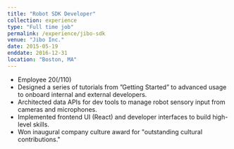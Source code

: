 ```yaml
---
title: "Robot SDK Developer"
collection: experience
type: "Full time job"
permalink: /experience/jibo-sdk
venue: "Jibo Inc."
date: 2015-05-19
enddate: 2016-12-31
location: "Boston, MA"
---
```

<ul>
<li>Employee 20(/110)
<li>Designed a series of tutorials from ”Getting Started” to advanced usage to onboard internal and external developers.</li> <li>Architected data APIs for dev tools to manage robot sensory input from cameras and microphones. </li>
<li>Implemented frontend UI (React) and developer interfaces to build high-level skills.</li>
<li>Won inaugural company culture award for "outstanding cultural contributions."</li>


<!-- Heading 1 -->
<!-- ====== -->

<!-- Heading 2 -->
<!-- ====== -->

<!-- Heading 3 -->
<!-- ====== -->

